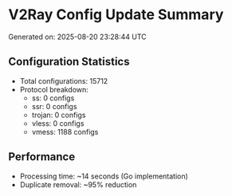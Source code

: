 # V2Ray Config Update Summary
Generated on: 2025-08-20 23:28:44 UTC

## Configuration Statistics
- Total configurations: 15712
- Protocol breakdown:
  - ss: 0 configs
  - ssr: 0 configs
  - trojan: 0 configs
  - vless: 0 configs
  - vmess: 1188 configs

## Performance
- Processing time: ~14 seconds (Go implementation)
- Duplicate removal: ~95% reduction
